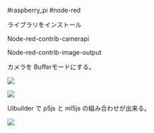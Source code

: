 #raspberry_pi  #node-red 

ライブラリをインストール

Node-red-contrib-camerapi

Node-red-contrib-image-output

カメラを Bufferモードにする。

![](image-kn9nzxjb.png)

![](image-kn9o0534.png)

Uibuilder で p5js と ml5js の組み合わせが出来る。

![](image-kn9o0hw3.png)
